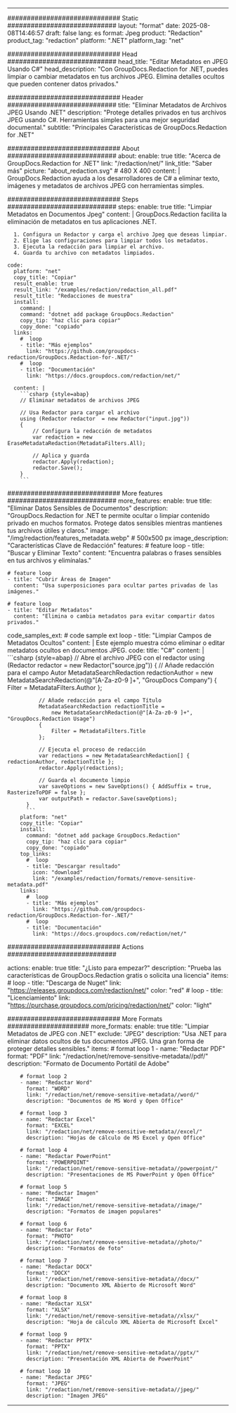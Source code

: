 
---
############################# Static ############################
layout: "format"
date:  2025-08-08T14:46:57
draft: false
lang: es
format: Jpeg
product: "Redaction"
product_tag: "redaction"
platform: ".NET"
platform_tag: "net"

############################# Head ############################
head_title: "Editar Metadatos en JPEG Usando C#"
head_description: "Con GroupDocs.Redaction for .NET, puedes limpiar o cambiar metadatos en tus archivos JPEG. Elimina detalles ocultos que pueden contener datos privados."

############################# Header ############################
title: "Eliminar Metadatos de Archivos JPEG Usando .NET" 
description: "Protege detalles privados en tus archivos JPEG usando C#. Herramientas simples para una mejor seguridad documental."
subtitle: "Principales Características de GroupDocs.Redaction for .NET" 

############################# About ############################
about:
    enable: true
    title: "Acerca de GroupDocs.Redaction for .NET"
    link: "/redaction/net/"
    link_title: "Saber más"
    picture: "about_redaction.svg" # 480 X 400
    content: |
       GroupDocs.Redaction ayuda a los desarrolladores de C# a eliminar texto, imágenes y metadatos de archivos JPEG con herramientas simples.

############################# Steps ############################
steps:
    enable: true
    title: "Limpiar Metadatos en Documentos Jpeg"
    content: |
      GroupDocs.Redaction facilita la eliminación de metadatos en tus aplicaciones .NET.
      
      1. Configura un Redactor y carga el archivo Jpeg que deseas limpiar.
      2. Elige las configuraciones para limpiar todos los metadatos.
      3. Ejecuta la redacción para limpiar el archivo.
      4. Guarda tu archivo con metadatos limpiados.
   
    code:
      platform: "net"
      copy_title: "Copiar"
      result_enable: true
      result_link: "/examples/redaction/redaction_all.pdf"
      result_title: "Redacciones de muestra"
      install:
        command: |
        command: "dotnet add package GroupDocs.Redaction"
        copy_tip: "haz clic para copiar"
        copy_done: "copiado"
      links:
        #  loop
        - title: "Más ejemplos"
          link: "https://github.com/groupdocs-redaction/GroupDocs.Redaction-for-.NET/"
        #  loop
        - title: "Documentación"
          link: "https://docs.groupdocs.com/redaction/net/"
          
      content: |
        ```csharp {style=abap}
        // Eliminar metadatos de archivos JPEG

        // Usa Redactor para cargar el archivo
        using (Redactor redactor  = new Redactor("input.jpg"))
        {
            // Configura la redacción de metadatos
            var redaction = new EraseMetadataRedaction(MetadataFilters.All);
            
            // Aplica y guarda
            redactor.Apply(redaction);
            redactor.Save();
        }
        ```            


############################# More features ############################
more_features:
  enable: true
  title: "Eliminar Datos Sensibles de Documentos"
  description: "GroupDocs.Redaction for .NET te permite ocultar o limpiar contenido privado en muchos formatos. Protege datos sensibles mientras mantienes tus archivos útiles y claros."
  image: "/img/redaction/features_metadata.webp" # 500x500 px
  image_description: "Características Clave de Redacción"
  features:
    # feature loop
    - title: "Buscar y Eliminar Texto"
      content: "Encuentra palabras o frases sensibles en tus archivos y elimínalas."

    # feature loop
    - title: "Cubrir Áreas de Imagen"
      content: "Usa superposiciones para ocultar partes privadas de las imágenes."

    # feature loop
    - title: "Editar Metadatos"
      content: "Elimina o cambia metadatos para evitar compartir datos privados."
      
  code_samples_ext:
    # code sample ext loop
    - title: "Limpiar Campos de Metadatos Ocultos"
      content: |
        Este ejemplo muestra cómo eliminar o editar metadatos ocultos en documentos JPEG.
      code:
        title: "C#"
        content: |
          ```csharp {style=abap}
          //  Abre el archivo JPEG con el redactor
          using (Redactor redactor  = new Redactor("source.jpg"))
          {
              // Añade redacción para el campo Autor
              MetadataSearchRedaction redactionAuthor = 
                  new MetadataSearchRedaction(@"[A-Za-z0-9 ]+", "GroupDocs Company")
              {
                  Filter = MetadataFilters.Author
              };

              // Añade redacción para el campo Título
              MetadataSearchRedaction redactionTitle = 
                  new MetadataSearchRedaction(@"[A-Za-z0-9 ]+", "GroupDocs.Redaction Usage")
              {
                  Filter = MetadataFilters.Title
              };

              // Ejecuta el proceso de redacción
              var redactions = new MetadataSearchRedaction[] { redactionAuthor, redactionTitle };
              redactor.Apply(redactions);

              // Guarda el documento limpio
              var saveOptions = new SaveOptions() { AddSuffix = true, RasterizeToPDF = false };
              var outputPath = redactor.Save(saveOptions);
          }
          ```
        platform: "net"
        copy_title: "Copiar"
        install:
          command: "dotnet add package GroupDocs.Redaction"
          copy_tip: "haz clic para copiar"
          copy_done: "copiado"
        top_links:
          #  loop
          - title: "Descargar resultado"
            icon: "download"
            link: "/examples/redaction/formats/remove-sensitive-metadata.pdf"
        links:
          #  loop
          - title: "Más ejemplos"
            link: "https://github.com/groupdocs-redaction/GroupDocs.Redaction-for-.NET/"
          #  loop
          - title: "Documentación"
            link: "https://docs.groupdocs.com/redaction/net/"


############################# Actions ############################

actions:
  enable: true
  title: "¿Listo para empezar?"
  description: "Prueba las características de GroupDocs.Redaction gratis o solicita una licencia"
  items:
    #  loop
    - title: "Descarga de Nuget"
      link: "https://releases.groupdocs.com/redaction/net/"
      color: "red"
        #  loop
    - title: "Licenciamiento"
      link: "https://purchase.groupdocs.com/pricing/redaction/net/"
      color: "light"


############################# More Formats #####################
more_formats:
    enable: true
    title: "Limpiar Metadatos de JPEG con .NET"
    exclude: "JPEG"
    description: "Usa .NET para eliminar datos ocultos de tus documentos JPEG. Una gran forma de proteger detalles sensibles."
    items: 
        # format loop 1
        - name: "Redactar PDF"
          format: "PDF"
          link: "/redaction/net/remove-sensitive-metadata//pdf/"
          description: "Formato de Documento Portátil de Adobe"

        # format loop 2
        - name: "Redactar Word"
          format: "WORD"
          link: "/redaction/net/remove-sensitive-metadata//word/"
          description: "Documentos de MS Word y Open Office"
          
        # format loop 3
        - name: "Redactar Excel"
          format: "EXCEL"
          link: "/redaction/net/remove-sensitive-metadata//excel/"
          description: "Hojas de cálculo de MS Excel y Open Office"

        # format loop 4
        - name: "Redactar PowerPoint"
          format: "POWERPOINT"
          link: "/redaction/net/remove-sensitive-metadata//powerpoint/"
          description: "Presentaciones de MS PowerPoint y Open Office"

        # format loop 5
        - name: "Redactar Imagen"
          format: "IMAGE"
          link: "/redaction/net/remove-sensitive-metadata//image/"
          description: "Formatos de imagen populares"

        # format loop 6
        - name: "Redactar Foto"
          format: "PHOTO"
          link: "/redaction/net/remove-sensitive-metadata//photo/"
          description: "Formatos de foto"

        # format loop 7
        - name: "Redactar DOCX"
          format: "DOCX"
          link: "/redaction/net/remove-sensitive-metadata//docx/"
          description: "Documento XML Abierto de Microsoft Word"
          
        # format loop 8
        - name: "Redactar XLSX"
          format: "XLSX"
          link: "/redaction/net/remove-sensitive-metadata//xlsx/"
          description: "Hoja de cálculo XML Abierta de Microsoft Excel"
          
        # format loop 9
        - name: "Redactar PPTX"
          format: "PPTX"
          link: "/redaction/net/remove-sensitive-metadata//pptx/"
          description: "Presentación XML Abierta de PowerPoint"

        # format loop 10
        - name: "Redactar JPEG"
          format: "JPEG"
          link: "/redaction/net/remove-sensitive-metadata//jpeg/"
          description: "Imagen JPEG"


---